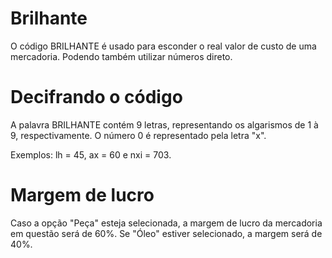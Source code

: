 # Brilhante
O código BRILHANTE é usado para esconder o real valor de custo de uma mercadoria. Podendo também utilizar números direto.
# Decifrando o código
A palavra BRILHANTE contém 9 letras, representando os algarismos de 1 à 9, respectivamente. O número 0 é representado pela letra "x".

Exemplos: lh = 45, ax = 60 e nxi = 703.
# Margem de lucro
Caso a opção "Peça" esteja selecionada, a margem de lucro da mercadoria em questão será de 60%. Se "Óleo" estiver selecionado, a margem será de 40%.

